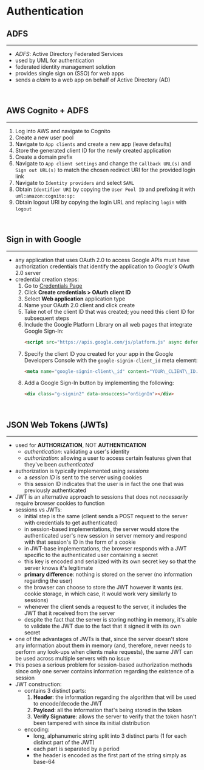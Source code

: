 # Authentication
## ADFS
---
- *ADFS*: Active Directory Federated Services 
- used by UML for authentication 
- federated identity management solution
- provides single sign on (SSO) for web apps
- sends a *claim* to a web app on behalf of Active Directory (AD)
<br>

## AWS Cognito + ADFS
---
1. Log into AWS and navigate to Cognito
2. Create a new user pool
3. Navigate to `App clients` and create a new app (leave defaults)
4. Store the generated client ID for the newly created application
5. Create a domain prefix
6. Navigate to `App client settings` and change the `Callback URL(s)` and `Sign out URL(s)` to match the chosen redirect URI for the provided login link
7. Navigate to `Identity providers` and select `SAML`
8. Obtain `Identifier URI` by copying the `User Pool ID` and prefixing it with `uml:amazon:cognito:sp:`
9. Obtain logout URI by copying the login URL and replacing `login` with `logout`
<br>

## Sign in with Google
---
- any application that uses OAuth 2.0 to access Google APIs must have authorization credentials that identify the application to *Google's* OAuth 2.0 server
- credential creation steps:
	1. Go to [Credentials Page](https://console.developers.google.com/apis/credentials)
	2. Click **Create credentials > OAuth client ID**
	3. Select **Web application** application type
	4. Name your OAuth 2.0 client and click create
	5. Take not of the client ID that was created; you need this client ID for subsequent steps
	6. Include the Google Platform Library on all web pages that integrate Google Sign-In:
		```HTML
		<script src="https://apis.google.com/js/platform.js" async defer></script>
		```
	7. Specify the client ID you created for your app in the Google Developers Console with the `google-signin-client_id` meta element:
		```HTML
		<meta name="google-signin-client\_id" content="YOUR\_CLIENT\_ID.apps.googleusercontent.com">
		```
	8. Add a Google Sign-In button by implementing the following:
		```HTML
		<div class="g-signin2" data-onsuccess="onSignIn"></div>
		```
<br>

## JSON Web Tokens (JWTs)
---
- used for **AUTHORIZATION**, NOT **AUTHENTICATION**
	- *authentication*: validating a user's identity
	- *authorization*: allowing a user to access certain features given that they've been *authenticated*
- authorization is typically implemented using *sessions*
	- a *session ID* is sent to the server using cookies 
	- this session ID indicates that the user is in fact the one that was previously authenticated
- JWT is an alternative approach to sessions that does not *necessarily* require browser cookies to function
- sessions vs JWTs:
	- initial step is the same (client sends a POST request to the server with credentials to get authenticated)
	- in session-based implementations, the server would store the authenticated user's new session in server memory and respond with that session's ID in the form of a cookie
	- in JWT-base implementations, the browser responds with a JWT specific to the authenticated user containing a secret 
	- this key is encoded and serialized with its own secret key so that the server knows it's legitimate
	- **primary difference**: nothing is stored on the server (no information regarding the user)
	- the browser can choose to store the JWT however it wants (ex. cookie storage, in which case, it would work very similarly to sessions)
	- whenever the client sends a request to the server, it includes the JWT that it received from the server
	- despite the fact that the server is storing nothing in memory, it's able to validate the JWT due to the fact that it signed it with its own secret
- one of the advantages of JWTs is that, since the server doesn't store any information about them in memory (and, therefore, never needs to perform any look-ups when clients make requests), the same JWT can be used across multiple servers with no issue
- this poses a serious problem for session-based authorization methods since only one server contains information regarding the existence of a session
- JWT construction:
	- contains 3 distinct parts:	
		1. **Header**: the information regarding the algorithm that will be used to encode/decode the JWT
		2. **Payload**: all the information that's being stored in the token
		3. **Verify Signature**: allows the server to verify that the token hasn't been tampered with since its initial distribution 
	- encoding:
		- long, alphanumeric string split into 3 distinct parts (1 for each distinct part of the JWT)
		- each part is separated by a period 
		- the header is encoded as the first part of the string simply as base-64